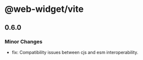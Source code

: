 # @web-widget/vite

## 0.6.0

### Minor Changes

- fix: Compatibility issues between cjs and esm interoperability.

